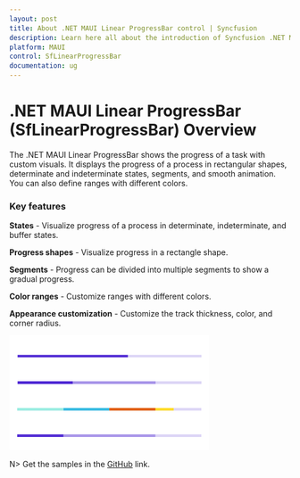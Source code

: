 ```yaml
---
layout: post
title: About .NET MAUI Linear ProgressBar control | Syncfusion 
description: Learn here all about the introduction of Syncfusion .NET MAUI Linear ProgressBar (SfLinearProgressBar) control, its elements and more.
platform: MAUI
control: SfLinearProgressBar
documentation: ug
---
```


# .NET MAUI Linear ProgressBar (SfLinearProgressBar) Overview

The .NET MAUI Linear ProgressBar shows the progress of a task with custom visuals. It displays the progress of a process in rectangular shapes, determinate and indeterminate states, segments, and smooth animation. You can also define ranges with different colors.

### Key features

**States** - Visualize progress of a process in determinate, indeterminate, and buffer states.  

**Progress shapes** - Visualize progress in a rectangle shape.

**Segments** - Progress can be divided into multiple segments to show a gradual progress.

**Color ranges** - Customize ranges with  different colors.

**Appearance customization** - Customize the track thickness, color, and corner radius. 

![Linear ProgresBar control for .NET MAUI.](images/overview/dotnet_maui_progressbar.png)

N> Get the samples in the [GitHub](https://github.com/syncfusion/maui-demos) link.